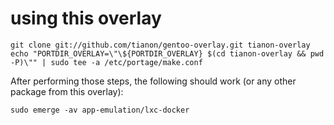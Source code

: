 # using this overlay

	git clone git://github.com/tianon/gentoo-overlay.git tianon-overlay
	echo "PORTDIR_OVERLAY=\"\${PORTDIR_OVERLAY} $(cd tianon-overlay && pwd -P)\"" | sudo tee -a /etc/portage/make.conf

After performing those steps, the following should work (or any other package from this overlay):

	sudo emerge -av app-emulation/lxc-docker
